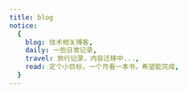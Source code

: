 ```yaml
---
title: blog
notice:
  {
    blog: 技术相关博客,
    daily: 一些日常记录,
    travel: 旅行记录，内容迁移中...,
    read: 定个小目标，一个月看一本书，希望能完成,
  }
---
```


<ListTags />

<ListPosts type="blog" />

